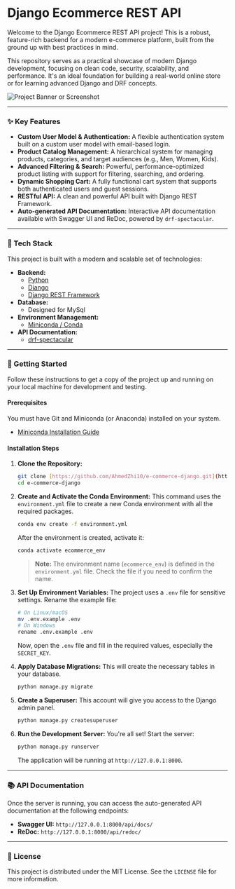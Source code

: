 # Django Ecommerce REST API

Welcome to the Django Ecommerce REST API project! This is a robust, feature-rich backend for a modern e-commerce platform, built from the ground up with best practices in mind.

This repository serves as a practical showcase of modern Django development, focusing on clean code, security, scalability, and performance. It's an ideal foundation for building a real-world online store or for learning advanced Django and DRF concepts.

![Project Banner or Screenshot](https://placehold.co/800x400/2d3748/ffffff?text=Ecommerce%20Django%20API)

---

### ✨ Key Features

* **Custom User Model & Authentication:** A flexible authentication system built on a custom user model with email-based login.
* **Product Catalog Management:** A hierarchical system for managing products, categories, and target audiences (e.g., Men, Women, Kids).
* **Advanced Filtering & Search:** Powerful, performance-optimized product listing with support for filtering, searching, and ordering.
* **Dynamic Shopping Cart:** A fully functional cart system that supports both authenticated users and guest sessions.
* **RESTful API:** A clean and powerful API built with Django REST Framework.
* **Auto-generated API Documentation:** Interactive API documentation available with Swagger UI and ReDoc, powered by `drf-spectacular`.

---

### 🔧 Tech Stack

This project is built with a modern and scalable set of technologies:

* **Backend:**
    * [Python](https://www.python.org/)
    * [Django](https://www.djangoproject.com/)
    * [Django REST Framework](https://www.django-rest-framework.org/)
* **Database:**
    * Designed for MySql
* **Environment Management:**
    * [Miniconda / Conda](https://docs.conda.io/en/latest/miniconda.html)
* **API Documentation:**
    * [drf-spectacular](https://github.com/tfranzel/drf-spectacular)

---

### 🚀 Getting Started

Follow these instructions to get a copy of the project up and running on your local machine for development and testing.

#### Prerequisites

You must have Git and Miniconda (or Anaconda) installed on your system.

* [Miniconda Installation Guide](https://docs.conda.io/projects/conda/en/latest/user-guide/install/index.html)

#### Installation Steps

1.  **Clone the Repository:**
    ```sh
    git clone [https://github.com/AhmedZhi10/e-commerce-django.git](https://github.com/AhmedZhi10/e-commerce-django.git)
    cd e-commerce-django
    ```

2.  **Create and Activate the Conda Environment:**
    This command uses the `environment.yml` file to create a new Conda environment with all the required packages.
    ```sh
    conda env create -f environment.yml
    ```
    After the environment is created, activate it:
    ```sh
    conda activate ecommerce_env 
    ```
    > **Note:** The environment name (`ecommerce_env`) is defined in the `environment.yml` file. Check the file if you need to confirm the name.

3.  **Set Up Environment Variables:**
    The project uses a `.env` file for sensitive settings. Rename the example file:
    ```sh
    # On Linux/macOS
    mv .env.example .env
    # On Windows
    rename .env.example .env
    ```
    Now, open the `.env` file and fill in the required values, especially the `SECRET_KEY`.

4.  **Apply Database Migrations:**
    This will create the necessary tables in your database.
    ```sh
    python manage.py migrate
    ```

5.  **Create a Superuser:**
    This account will give you access to the Django admin panel.
    ```sh
    python manage.py createsuperuser
    ```

6.  **Run the Development Server:**
    You're all set! Start the server:
    ```sh
    python manage.py runserver
    ```
    The application will be running at `http://127.0.0.1:8000`.

---

### 📚 API Documentation

Once the server is running, you can access the auto-generated API documentation at the following endpoints:

* **Swagger UI:** `http://127.0.0.1:8000/api/docs/`
* **ReDoc:** `http://127.0.0.1:8000/api/redoc/`

---

### 📜 License

This project is distributed under the MIT License. See the `LICENSE` file for more information.
